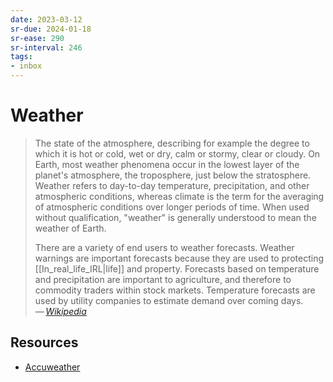 ```yaml
---
date: 2023-03-12
sr-due: 2024-01-18
sr-ease: 290
sr-interval: 246
tags:
- inbox
---
```


# Weather

> The state of the atmosphere, describing for example the degree to which it is
> hot or cold, wet or dry, calm or stormy, clear or cloudy. On Earth, most
> weather phenomena occur in the lowest layer of the planet's atmosphere, the
> troposphere, just below the stratosphere. Weather refers to day-to-day
> temperature, precipitation, and other atmospheric conditions, whereas climate
> is the term for the averaging of atmospheric conditions over longer periods of
> time. When used without qualification, "weather" is generally understood to
> mean the weather of Earth.
>
> There are a variety of end users to weather forecasts. Weather warnings are
> important forecasts because they are used to protecting
> [[In_real_life_IRL|life]] and property. Forecasts based on temperature and
> precipitation are important to agriculture, and therefore to commodity traders
> within stock markets. Temperature forecasts are used by utility companies to
> estimate demand over coming days.\
> — <cite>[Wikipedia](https://en.wikipedia.org/wiki/Weather)</cite>

## Resources

- [Accuweather](http://www.accuweather.com/)
